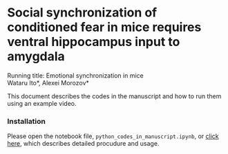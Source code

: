 # Social synchronization of conditioned fear in mice requires ventral hippocampus input to amygdala
Running title: Emotional synchronization in mice<BR>
Wataru Ito*, Alexei Morozov*

This document describes the codes in the manuscript and how to run them using an example video.
    
### Installation
Please open the notebook file, `python_codes_in_manuscript.ipynb`, or [click here](https://github.com/wataruito/Codes_in_Emotional_sync_Ito_et_al/blob/main/python_codes_in_manuscript.ipynb), which describes detailed procudure and usage.

